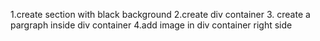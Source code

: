 1.create section with black background
2.create div container
3. create a pargraph inside div container
4.add image in div container right side
